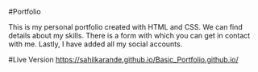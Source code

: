 #Portfolio

This is my personal portfolio created with HTML and CSS. We can find details about my skills. There is a form with which you can get in contact with me. Lastly, I have added all my social accounts.

#Live Version
https://sahilkarande.github.io/Basic_Portfolio.github.io/
